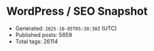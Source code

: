 # WordPress / SEO Snapshot

- Generated: `2025-10-05T05:30:30Z` (UTC)
- Published posts: 5659
- Total tags: 26114
